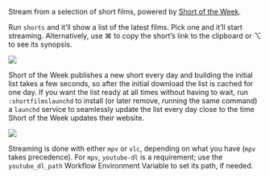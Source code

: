 Stream from a selection of short films, powered by [Short of the Week](https://www.shortoftheweek.com/).

Run `shorts` and it’ll show a list of the latest films. Pick one and it’ll start streaming. Alternatively, use ⌘ to copy the short’s link to the clipboard or ⌥ to see its synopsis.

![](https://i.imgur.com/ntamau0.gif)

Short of the Week publishes a new short every day and building the initial list takes a few seconds, so after the initial download the list is cached for one day. If you want the list ready at all times without having to wait, run `:shortfilmslaunchd` to install (or later remove, running the same command) a `launchd` service to seamlessly update the list every day close to the time Short of the Week updates their website.

![](https://i.imgur.com/4fJTmJg.png)

Streaming is done with either `mpv` or `vlc`, depending on what you have (`mpv` takes precedence). For `mpv`, `youtube-dl` is a requirement; use the `youtube_dl_path` Workflow Environment Variable to set its path, if needed.
